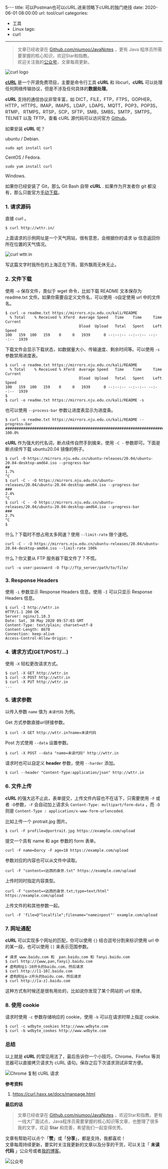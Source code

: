 5---
title: 可以Postman也可以cURL.进来领略下cURL的独门绝技
date: 2020-06-01 08:00:00
url: tool/curl
categories:
- 工具
- Linux
tags:
- curl
---

> 文章已经收录在 [Github.com/niumoo/JavaNotes](https://github.com/niumoo/JavaNotes) ，更有 Java 程序员所需要掌握的核心知识，欢迎Star和指教。  
> 欢迎关注我的[公众号](https://github.com/niumoo/JavaNotes#%E5%85%AC%E4%BC%97%E5%8F%B7)，文章每周更新。

![curl logo](https://cdn.jsdelivr.net/gh/niumoo/cdn-assets/2020/curl-logo.svg)



[**cURL**](https://curl.haxx.se/) 是一个开源免费项目，主要是命令行工具 **cURL** 和 libcurl，**cURL** 可以处理任何网络传输协议，但是不涉及任何具体的**数据处理**。

**cURL** 支持的通信协议非常丰富，如 DICT，FILE，FTP，FTPS，GOPHER，HTTP，HTTPS，IMAP，IMAPS，LDAP，LDAPS，MQTT，POP3，POP3S，RTMP， RTMPS，RTSP，SCP，SFTP，SMB，SMBS，SMTP，SMTPS，TELNET 以及 TFTP。查看 cURL 源代码可以访问官方 [Github](https://github.com/curl/curl)。

如果安装 **cURL** 呢？

ubuntu / Debian.

```shell
sudo apt install curl
```

CentOS / Fedora.

```shell
sudo yum install curl
```

Windows.

如果你已经安装了 Git，那么 Git Bash 自带 **cURL** . 如果作为开发者你 git 都没有，那么只能官方[手动下载](https://curl.haxx.se/download.html)。

### 1. 请求源码

直接 curl 。

```shell
$ curl http://wttr.in/
```

上面请求的示例网址是一个天气网站，很有意思，会根据你的请求 ip 信息返回你所在位置的天气情况。

![curl wttr.in](https://cdn.jsdelivr.net/gh/niumoo/cdn-assets/2020/image-20200530175034329.png)

写这篇文字时我所在的上海正在下雨，窗外飘雨无休无止。

### 2. 文件下载

使用 `-o` 保存文件，类似于 wget 命令，比如下载 README 文本保存为 readme.txt 文件。如果你需要自定义文件名，可以使用 `-O`自定使用 url 中的文件名。

```shell
$ curl -o readme.txt https://mirrors.nju.edu.cn/kali/README
  % Total    % Received % Xferd  Average Speed   Time    Time     Time  Current
                                 Dload  Upload   Total   Spent    Left  Speed
100   159  100   159    0     0   1939      0 --:--:-- --:--:-- --:--:--  1939
```

下载文件会显示下载状态，如数据量大小、传输速度、剩余时间等。可以使用 `-s` 参数禁用进度表。

```shell
$ curl -o readme.txt https://mirrors.nju.edu.cn/kali/README
  % Total    % Received % Xferd  Average Speed   Time    Time     Time  Current
                                 Dload  Upload   Total   Spent    Left  Speed
100   159  100   159    0     0   1939      0 --:--:-- --:--:-- --:--:--  1939
$ 
$ curl -o readme.txt https://mirrors.nju.edu.cn/kali/README -s
```
也可以使用 `--process-bar` 参数让进度表显示为进度条。
```shell
$ curl -o readme.txt https://mirrors.nju.edu.cn/kali/README --progress-bar
########################################################################################## 100.0%
```

**cURL** 作为强大的代名词，断点续传自然手到擒来，使用 `-C -` 参数即可。下面是断点续传下载 ubuntu20.04 镜像的例子。

```shell
$ curl -O https://mirrors.nju.edu.cn/ubuntu-releases/20.04/ubuntu-20.04-desktop-amd64.iso --progress-bar
##                                                                                               1.7%
^C
$ curl -C - -O https://mirrors.nju.edu.cn/ubuntu-releases/20.04/ubuntu-20.04-desktop-amd64.iso --progress-bar
###                                                                                              2.4%
^C
$ curl -C - -O https://mirrors.nju.edu.cn/ubuntu-releases/20.04/ubuntu-20.04-desktop-amd64.iso --progress-bar
###                                                                                               2.7%
^C
$ 
```

什么？下载时不想占用太多网速？使用 `--limit-rate` 限个速吧。

```shell
curl -C - -O https://mirrors.nju.edu.cn/ubuntu-releases/20.04/ubuntu-20.04-desktop-amd64.iso --limit-rate 100k
```

什么？你又要从 FTP 服务器下载文件了？不慌。

```shell
curl -u user:password -O ftp://ftp_server/path/to/file/
```

### 3.  Response Headers

使用 `-i` 参数显示 Response Headers 信息。使用 `-I` 可以只显示 Response Headers 信息。

```shell
$ curl -I http://wttr.in
HTTP/1.1 200 OK
Server: nginx/1.10.3
Date: Sat, 30 May 2020 09:57:03 GMT
Content-Type: text/plain; charset=utf-8
Content-Length: 8678
Connection: keep-alive
Access-Control-Allow-Origin: *
```

### 4. 请求方式(GET/POST/...)

使用 `-X` 轻松更改请求方式。

```shell
$ curl -X GET http://wttr.in
$ curl -X POST http://wttr.in
$ curl -X PUT http://wttr.in
...
```

### 5. 请求参数

以传入参数 `name`  值为 `未读代码` 为例。

Get 方式参数直接url拼接参数。

```shell
$ curl -X GET http://wttr.in?name=未读代码
```

Post 方式使用 `--data` 设置参数。

```shell
$ curl -X POST --data "name=未读代码" http://wttr.in
```

请求时也可以自定义 **header** 参数，使用 `--harder` 添加。

```shell
$ curl --header "Content-Type:application/json" http://wttr.in
```

### 6. 文件上传

**cURL** 的强大远不止此，表单提交，上传文件内容也不在话下，只需要使用 `-F`  或者 `-D`参数，`-F` 会自动加上请求头 `Content-Type: multipart/form-data` ，而 `-D` 则是 `Content-Type : application/x-www-form-urlencoded`.

比如上传一个 protrait.jpg 图片。

```shell
$ curl -F profile=@portrait.jpg https://example.com/upload
```

提交一个具有 name 和 age 参数的 form 表单。

```shell
curl -F name=Darcy -F age=18 https://example.com/upload
```

参数对应的内容也可以从文件中读取。

```shell
curl -F "content=<达西的身世.txt" https://example.com/upload
```

上传时同时指定内容类型。

```shell
curl -F "content=<达西的身世.txt;type=text/html" https://example.com/upload
```

上传文件的和其他参数一起。

```shell
curl -F 'file=@"localfile";filename="nameinpost"' example.com/upload
```

### 7. 网址通配

**cURL** 可以实现多个网址的匹配，你可以使用 `{}` 结合逗号分割来标识使用 url 中的某一段，也可以使用 `[]` 来表示范围参数。

```shell
# 请求 www.baidu.com 和  pan.baidu.com 和 fanyi.baidu.com
$ curl http://{www,pan,fanyi}.baidu.com
# 虚构网址1-10开头的baidu.com，然后请求
$ curl http://[1-10].baidu.com
# 虚构网址a-z开头的baidu.com，然后请求
$ curl http://[a-z].baidu.com
```

这种方式有时候还是很有用处的，比如说你发现了某个网站的 url 规律。

### 8. 使用 cookie

请求时使用 `-c` 参数存储响应的 cookie，使用 `-b` 可以在请求时带上指定 cookie.

```shell
$ curl -c wdbyte_cookies http://www.wdbyte.com
$ curl -b wdbyte_cookes http://www.wdbyte.com
```

### 总结

以上就是 **cURL** 的常见用法了，最后告诉你一个小技巧，Chrome、Firefox 等浏览器可以直接拷贝请求为 cURL 语句。保存之后下次请求测试非常方便。

![Chrome 复制 cURL 请求](https://cdn.jsdelivr.net/gh/niumoo/cdn-assets/2020/image-20200531151839505.png)


**参考资料**

1. https://curl.haxx.se/docs/manpage.html

**最后的话**

>文章已经收录在 [Github.com/niumoo/JavaNotes](https://github.com/niumoo/JavaNotes) ，欢迎Star和指教。更有一线大厂面试点，Java程序员需要掌握的核心知识等文章，也整理了很多我的文字，欢迎 **Star** 和完善，希望我们一起变得优秀。

文章有帮助可以点个「**赞**」或「**分享**」，都是支持，我都喜欢！  
文章每周持续更新，要实时关注我更新的文章以及分享的干货，可以关注「 **未读代码** 」公众号或者[我的博客](https://www.wdbyte.com/)。

![公众号](https://cdn.jsdelivr.net/gh/niumoo/cdn-assets@439f6a5f6bd130e2aec56f3527656d6edb487b91/webinfo/weixin-public.jpg)
